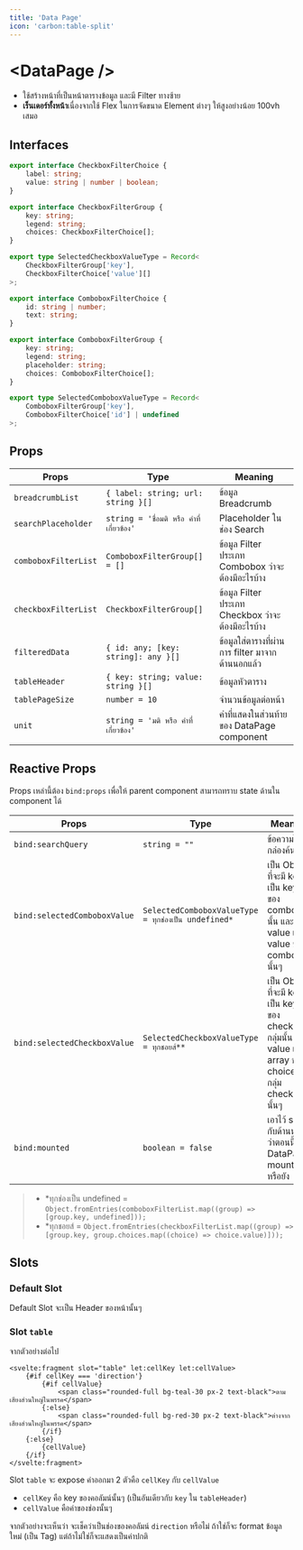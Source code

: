 ```yaml
---
title: 'Data Page'
icon: 'carbon:table-split'
---
```


# \<DataPage \/\>

- ใช้สร้างหน้าที่เป็นหน้าตารางข้อมูล และมี Filter ทางซ้าย
- **เร็นเดอร์ทั้งหน้า**เนื่องจากใช้ Flex ในการจัดขนาด Element ต่างๆ ให้สูงอย่างน้อย 100vh เสมอ

## Interfaces

```ts
export interface CheckboxFilterChoice {
	label: string;
	value: string | number | boolean;
}

export interface CheckboxFilterGroup {
	key: string;
	legend: string;
	choices: CheckboxFilterChoice[];
}

export type SelectedCheckboxValueType = Record<
	CheckboxFilterGroup['key'],
	CheckboxFilterChoice['value'][]
>;

export interface ComboboxFilterChoice {
	id: string | number;
	text: string;
}

export interface ComboboxFilterGroup {
	key: string;
	legend: string;
	placeholder: string;
	choices: ComboboxFilterChoice[];
}

export type SelectedComboboxValueType = Record<
	ComboboxFilterGroup['key'],
	ComboboxFilterChoice['id'] | undefined
>;
```

## Props

| Props                | Type                                      | Meaning                                           |
| -------------------- | ----------------------------------------- | ------------------------------------------------- |
| `breadcrumbList`     | `{ label: string; url: string }[]`        | ข้อมูล Breadcrumb                                 |
| `searchPlaceholder`  | `string = 'ชื่อมติ หรือ คำที่เกี่ยวข้อง'` | Placeholder ในช่อง Search                         |
| `comboboxFilterList` | `ComboboxFilterGroup[] = []`              | ข้อมูล Filter ประเภท Combobox ว่าจะต้องมีอะไรบ้าง |
| `checkboxFilterList` | `CheckboxFilterGroup[]`                   | ข้อมูล Filter ประเภท Checkbox ว่าจะต้องมีอะไรบ้าง |
| `filteredData`       | `{ id: any; [key: string]: any }[]`       | ข้อมูลใส่ตารางที่ผ่านการ filter มาจากด้านนอกแล้ว  |
| `tableHeader`        | `{ key: string; value: string }[]`        | ข้อมูลหัวตาราง                                    |
| `tablePageSize`      | `number = 10`                             | จำนวนข้อมูลต่อหน้า                                |
| `unit`               | `string = 'มติ หรือ คำที่เกี่ยวข้อง'`     | คำที่แสดงในส่วนท้ายของ DataPage component         |

## Reactive Props

Props เหล่านี้ต้อง `bind:props` เพื่อให้ parent component สามารถทราบ state ด้านใน component ได้

| Props                        | Type                                                 | Meaning                                                                                                         |
| ---------------------------- | ---------------------------------------------------- | --------------------------------------------------------------------------------------------------------------- |
| `bind:searchQuery`           | `string = ""`                                        | ข้อความในกล่องค้นหา                                                                                             |
| `bind:selectedComboboxValue` | `SelectedComboboxValueType = ทุกช่องเป็น undefined*` | เป็น Object ที่จะมี key เป็น key ของ combobox นั้น และ value เป็น value ของ combobox นั้นๆ                      |
| `bind:selectedCheckboxValue` | `SelectedCheckboxValueType = ทุกชอยส์**`             | เป็น Object ที่จะมี key เป็น key ของ checkbox กลุ่มนั้น และ value เป็น array ของ choice ของกลุ่ม checkbox นั้นๆ |
| `bind:mounted`               | `boolean = false`                                    | เอาไว้ sync กับด้านนอกว่าตอนนี้ DataPage mount แล้วหรือยัง                                                      |

> - \*ทุกช่องเป็น undefined = `Object.fromEntries(comboboxFilterList.map((group) => [group.key, undefined]));`
> - \*ทุกชอยส์ = `Object.fromEntries(checkboxFilterList.map((group) => [group.key, group.choices.map((choice) => choice.value)]));`

## Slots

### Default Slot

Default Slot จะเป็น Header ของหน้านั้นๆ

### Slot `table`

จากตัวอย่างต่อไป

```svelte
<svelte:fragment slot="table" let:cellKey let:cellValue>
	{#if cellKey === 'direction'}
		{#if cellValue}
			<span class="rounded-full bg-teal-30 px-2 text-black">ตามเสียงส่วนใหญ่ในพรรค</span>
		{:else}
			<span class="rounded-full bg-red-30 px-2 text-black">ต่างจากเสียงส่วนใหญ่ในพรรค</span>
		{/if}
	{:else}
		{cellValue}
	{/if}
</svelte:fragment>
```

Slot `table` จะ expose ค่าออกมา 2 ตัวคือ `cellKey` กับ `cellValue`

- `cellKey` คือ key ของคอลัมน์นั้นๆ (เป็นอันเดียวกับ `key` ใน `tableHeader`)
- `cellValue` คือค่าของช่องนั้นๆ

จากตัวอย่างจะเห็นว่า จะเช็คว่าเป็นช่องของคอลัมน์ `direction` หรือไม่ ถ้าใช่ก็จะ format ข้อมูลใหม่ (เป็น Tag) แต่ถ้าไม่ใช่ก็จะแสดงเป็นค่าปกติ
